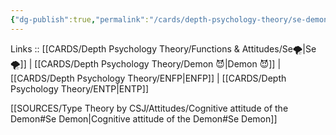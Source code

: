 ```yaml
---
{"dg-publish":true,"permalink":"/cards/depth-psychology-theory/se-demon/","noteIcon":"","created":"2023-01-05T15:12:51.267+01:00","updated":"2023-04-18T10:39:58.222+02:00"}
---
```


Links :: [[CARDS/Depth Psychology Theory/Functions & Attitudes/Se🌪️\|Se🌪️]] | [[CARDS/Depth Psychology Theory/Demon 😈\|Demon 😈]] | [[CARDS/Depth Psychology Theory/ENFP\|ENFP]] | [[CARDS/Depth Psychology Theory/ENTP\|ENTP]]

[[SOURCES/Type Theory by CSJ/Attitudes/Cognitive attitude of the Demon#Se Demon\|Cognitive attitude of the Demon#Se Demon]]
